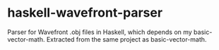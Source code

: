 haskell-wavefront-parser
========================

Parser for Wavefront .obj files in Haskell, which depends on my basic-vector-math.
Extracted from the same project as basic-vector-math.
